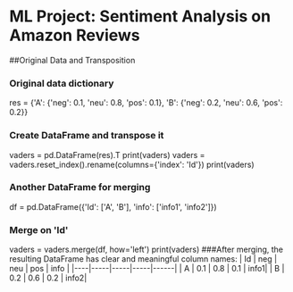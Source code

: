 # ML Project: Sentiment Analysis on Amazon Reviews

##Original Data and Transposition 

### Original data dictionary
res = {'A': {'neg': 0.1, 'neu': 0.8, 'pos': 0.1},
       'B': {'neg': 0.2, 'neu': 0.6, 'pos': 0.2}}
### Create DataFrame and transpose it
vaders = pd.DataFrame(res).T
print(vaders)
vaders = vaders.reset_index().rename(columns={'index': 'Id'})
print(vaders)
### Another DataFrame for merging
df = pd.DataFrame({'Id': ['A', 'B'], 'info': ['info1', 'info2']})
### Merge on 'Id'
vaders = vaders.merge(df, how='left')
print(vaders)
###After merging, the resulting DataFrame has clear and meaningful column names:
| Id | neg | neu | pos | info |
|----|-----|-----|-----|------|
| A  | 0.1 | 0.8 | 0.1 | info1|
| B  | 0.2 | 0.6 | 0.2 | info2|
